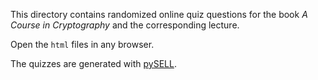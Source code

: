 This directory contains randomized online quiz questions for the book *A Course in Cryptography* and the corresponding lecture.

Open the ``html`` files in any browser. 

The quizzes are generated with [pySELL](https://pysell.com).
